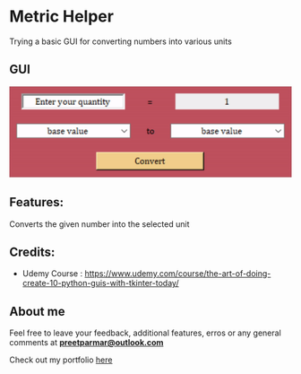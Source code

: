 # Metric Helper
Trying a basic GUI for converting numbers into various units

## GUI
![GUI](/02.%20Metric%20Helper/Assets/gui.gif)

## Features:
Converts the given number into the selected unit

## Credits:
- Udemy Course : https://www.udemy.com/course/the-art-of-doing-create-10-python-guis-with-tkinter-today/

## About me
Feel free to leave your feedback, additional features, erros or any general comments at **preetparmar@outlook.com**

Check out my portfolio [here](https://preetparmar.github.io/ "My Portfolio")
